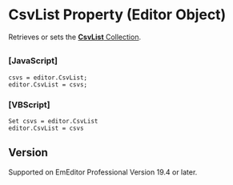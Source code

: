 # CsvList Property (Editor Object)

Retrieves or sets the [**CsvList** Collection](../csv_list/index).

## 

### \[JavaScript\]

```
csvs = editor.CsvList;
editor.CsvList = csvs;
```

### \[VBScript\]

```
Set csvs = editor.CsvList
editor.CsvList = csvs
```

## Version

Supported on EmEditor Professional Version 19.4 or later.
